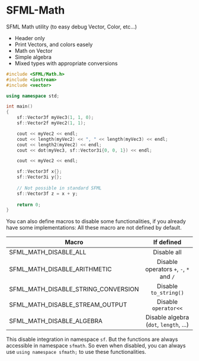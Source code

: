 # SFML-Math
SFML Math utility (to easy debug Vector, Color, etc...)

- Header only
- Print Vectors, and colors easely
- Math on Vector
- Simple algebra
- Mixed types with appropriate conversions

```C++
#include <SFML/Math.h>
#include <iostream>
#include <vector>

using namespace std;

int main()
{
    sf::Vector3f myVec3(1, 1, 0);
    sf::Vector2f myVec2(1, 1);

    cout << myVec2 << endl;
    cout << length(myVec2) << ", " << length(myVec3) << endl;
    cout << length2(myVec2) << endl;
    cout << dot(myVec3, sf::Vector3i{0, 0, 1}) << endl;

    cout << myVec2 << endl;

    sf::Vector3f x{};
    sf::Vector3i y{};
    
    // Not possible in standard SFML
    sf::Vector3f z = x + y;
    
    return 0;
}
```

You can also define macros to disable some functionalities, if you already have some implementations:
All these macro are not defined by default.

| Macro        | If defined            |
| ------------- |:-------------:|
| SFML_MATH_DISABLE_ALL      | Disable all |
| SFML_MATH_DISABLE_ARITHMETIC      | Disable operators `+`, `-`, `*` and `/`     |
| SFML_MATH_DISABLE_STRING_CONVERSION | Disable `to_string()`      ||
| SFML_MATH_DISABLE_STREAM_OUTPUT | Disable `operator<<`      |
| SFML_MATH_DISABLE_ALGEBRA | Disable algebra (`dot`, `length`, ...) |

This disable integration in namespace `sf`. But the functions are always accessible in namespace `sfmath`.
So even when disabled, you can always use `using namespace sfmath;` to use these functionalities.


